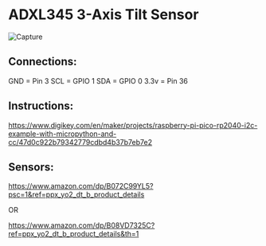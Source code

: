 
# ADXL345 3-Axis Tilt Sensor

![Capture](https://user-images.githubusercontent.com/34151610/145718216-c2e339fc-a73a-43cf-919b-2a72e81dd988.JPG)

## Connections:

GND = Pin 3
SCL = GPIO 1
SDA = GPIO 0
3.3v = Pin 36

## Instructions:
https://www.digikey.com/en/maker/projects/raspberry-pi-pico-rp2040-i2c-example-with-micropython-and-cc/47d0c922b79342779cdbd4b37b7eb7e2

## Sensors:
https://www.amazon.com/dp/B072C99YL5?psc=1&ref=ppx_yo2_dt_b_product_details

OR

https://www.amazon.com/dp/B08VD7325C?ref=ppx_yo2_dt_b_product_details&th=1


